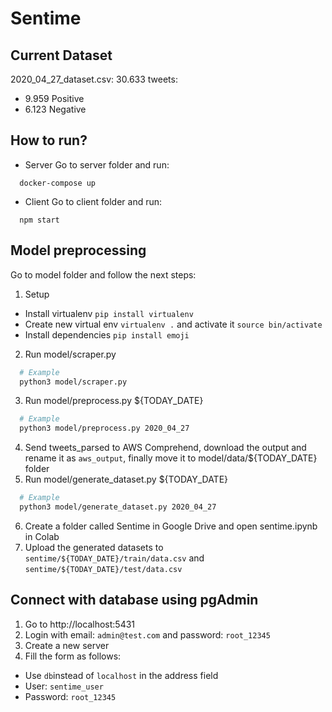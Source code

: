 # Sentime

## Current Dataset
2020_04_27_dataset.csv: 30.633 tweets:
- 9.959 Positive
- 6.123 Negative

## How to run?
* Server
Go to server folder and run:
```
  docker-compose up
```
* Client
Go to client folder and run:
```
  npm start
```

## Model preprocessing
Go to model folder and follow the next steps:
1. Setup
  - Install virtualenv `pip install virtualenv`
  - Create new virtual env `virtualenv .` and activate it `source bin/activate`
  - Install dependencies `pip install emoji`
2. Run model/scraper.py
  ```bash
    # Example
    python3 model/scraper.py
  ```
3. Run model/preprocess.py ${TODAY_DATE}
  ```bash
    # Example
    python3 model/preprocess.py 2020_04_27
  ```
4. Send tweets_parsed to AWS Comprehend, download the output and rename it as `aws_output`, finally move it to model/data/${TODAY_DATE} folder
5. Run model/generate_dataset.py ${TODAY_DATE}
  ```bash
    # Example
    python3 model/generate_dataset.py 2020_04_27
  ```
6. Create a folder called Sentime in Google Drive and open sentime.ipynb in Colab
7. Upload the generated datasets to `sentime/${TODAY_DATE}/train/data.csv` and `sentime/${TODAY_DATE}/test/data.csv`

## Connect with database using pgAdmin
1. Go to http://localhost:5431
2. Login with email: `admin@test.com` and password: `root_12345`
3. Create a new server
4. Fill the form as follows:
  - Use `db`instead of `localhost` in the address field
  - User: `sentime_user`
  - Password: `root_12345`